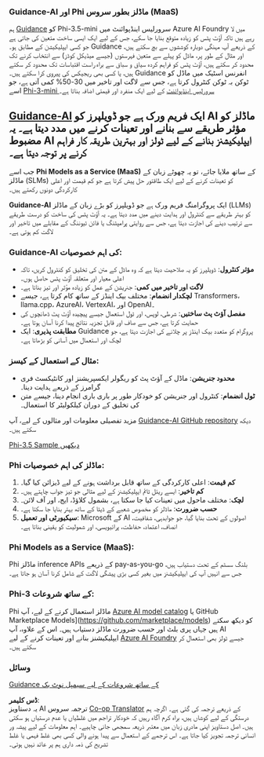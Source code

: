 <!--
CO_OP_TRANSLATOR_METADATA:
{
  "original_hash": "bd049872f37c3079c87d4fe17109cea0",
  "translation_date": "2025-05-07T14:57:43+00:00",
  "source_file": "md/01.Introduction/01/01.Guidance.md",
  "language_code": "ur"
}
-->
### Guidance-AI اور Phi ماڈلز بطور سروس (MaaS)
ہم [Guidance](https://github.com/guidance-ai/guidance) کو Phi-3.5-mini سرورلیس اینڈپوائنٹ میں Azure AI Foundry میں لا رہے ہیں تاکہ آؤٹ پٹس کو زیادہ متوقع بنایا جا سکے، جس کے لیے ایک ایسی ساخت متعین کی جاتی ہے جو کسی ایپلیکیشن کے مطابق ہو۔ Guidance کے ذریعے آپ مہنگی دوبارہ کوششوں سے بچ سکتے ہیں، اور مثال کے طور پر، ماڈل کو پہلے سے متعین فہرستوں (جیسے میڈیکل کوڈز) سے انتخاب کرنے تک محدود کر سکتے ہیں، آؤٹ پٹس کو فراہم کردہ سیاق و سباق سے براہ راست اقتباسات تک محدود کر سکتے ہیں، یا کسی بھی ریجیکس کی پیروی کرا سکتے ہیں۔ Guidance انفرنس اسٹیک میں ماڈل کو ٹوکن بہ ٹوکن کنٹرول کرتا ہے، جس سے لاگت اور تاخیر میں 30-50% کمی آتی ہے، جو اسے [Phi-3-mini سرورلیس اینڈپوائنٹ](https://aka.ms/try-phi3.5mini) کے لیے ایک منفرد اور قیمتی اضافہ بناتا ہے۔

## [**Guidance-AI**](https://github.com/guidance-ai/guidance) ایک فریم ورک ہے جو ڈویلپرز کو AI ماڈلز کو مؤثر طریقے سے بنانے اور تعینات کرنے میں مدد دیتا ہے۔ یہ مضبوط AI ایپلیکیشنز بنانے کے لیے ٹولز اور بہترین طریقہ کار فراہم کرنے پر توجہ دیتا ہے۔

جب اسے **Phi Models as a Service (MaaS)** کے ساتھ ملایا جائے، تو یہ چھوٹے زبان کے ماڈلز (SLMs) کو تعینات کرنے کے لیے ایک طاقتور حل پیش کرتا ہے جو کم قیمت اور اعلی کارکردگی دونوں رکھتے ہیں۔

**Guidance-AI** ایک پروگرامنگ فریم ورک ہے جو ڈویلپرز کو بڑے زبان کے ماڈلز (LLMs) کو بہتر طریقے سے کنٹرول اور ہدایت دینے میں مدد دیتا ہے۔ یہ آؤٹ پٹس کی ساخت کو درست طریقے سے ترتیب دینے کی اجازت دیتا ہے، جس سے روایتی پرامپٹنگ یا فائن ٹیوننگ کے مقابلے میں تاخیر اور لاگت کم ہوتی ہے۔

### Guidance-AI کی اہم خصوصیات:
- **مؤثر کنٹرول**: ڈویلپرز کو یہ صلاحیت دیتا ہے کہ وہ ماڈل کے متن کی تخلیق کو کنٹرول کریں، تاکہ اعلی معیار اور متعلقہ آؤٹ پٹس حاصل ہوں۔
- **لاگت اور تاخیر میں کمی**: جنریشن کے عمل کو زیادہ مؤثر اور تیز بناتا ہے۔
- **لچکدار انضمام**: مختلف بیک اینڈز کے ساتھ کام کرتا ہے، جیسے Transformers، llama.cpp، AzureAI، VertexAI، اور OpenAI۔
- **مفصل آؤٹ پٹ ساختیں**: شرطی، لوپس، اور ٹول استعمال جیسے پیچیدہ آؤٹ پٹ ڈھانچوں کی حمایت کرتا ہے، جس سے صاف اور قابل تجزیہ نتائج پیدا کرنا آسان ہوتا ہے۔
- **مطابقت پذیری**: ایک Guidance پروگرام کو متعدد بیک اینڈز پر چلانے کی اجازت دیتا ہے، جو لچک اور استعمال میں آسانی کو بڑھاتا ہے۔

### مثال کے استعمال کے کیسز:
- **محدود جنریشن**: ماڈل کے آؤٹ پٹ کو ریگولر ایکسپریشنز اور کانٹیکسٹ فری گرامرز کے ذریعے ہدایت دینا۔
- **ٹول انضمام**: کنٹرول اور جنریشن کو خودکار طور پر باری باری انجام دینا، جیسے متن کی تخلیق کے دوران کیلکولیٹر کا استعمال۔

مزید تفصیلی معلومات اور مثالوں کے لیے، آپ [Guidance-AI GitHub repository](https://github.com/guidance-ai/guidance) دیکھ سکتے ہیں۔

[Phi-3.5 Sample دیکھیں](../../../../../code/01.Introduce/guidance.ipynb)

### Phi ماڈلز کی اہم خصوصیات:
1. **کم قیمت**: اعلی کارکردگی کے ساتھ قابل برداشت ہونے کے لیے ڈیزائن کیا گیا۔
2. **کم تاخیر**: ایسے ریئل ٹائم ایپلیکیشنز کے لیے مثالی جو تیز جواب چاہتے ہیں۔
3. **لچک**: مختلف ماحول میں تعینات کیا جا سکتا ہے، بشمول کلاؤڈ، ایج، اور آف لائن۔
4. **حسب ضرورت**: ماڈلز کو مخصوص شعبے کے ڈیٹا کے ساتھ بہتر بنایا جا سکتا ہے۔
5. **سیکیورٹی اور تعمیل**: Microsoft کے AI اصولوں کے تحت بنایا گیا، جو جوابدہی، شفافیت، انصاف، اعتماد، حفاظت، پرائیویسی، اور شمولیت کو یقینی بناتا ہے۔

### Phi Models as a Service (MaaS):
Phi ماڈلز inference APIs کے ذریعے pay-as-you-go بلنگ سسٹم کے تحت دستیاب ہیں، جس سے انہیں آپ کی ایپلیکیشنز میں بغیر کسی بڑی پیشگی لاگت کے شامل کرنا آسان ہو جاتا ہے۔

### Phi-3 کے ساتھ شروعات:
Phi ماڈلز استعمال کرنے کے لیے، آپ [Azure AI model catalog](https://ai.azure.com/explore/models) یا GitHub Marketplace Models](https://github.com/marketplace/models) کو دیکھ سکتے ہیں جہاں پری بلٹ اور حسب ضرورت ماڈلز دستیاب ہیں۔ اس کے علاوہ، آپ AI ایپلیکیشنز بنانے اور تعینات کرنے کے لیے [Azure AI Foundry](https://ai.azure.com) جیسے ٹولز بھی استعمال کر سکتے ہیں۔

### وسائل
[Guidance کے ساتھ شروعات کے لیے سیمپل نوٹ بک](../../../../../code/01.Introduce/guidance.ipynb)

**ڈس کلیمر**:  
یہ دستاویز AI ترجمہ سروس [Co-op Translator](https://github.com/Azure/co-op-translator) کے ذریعے ترجمہ کی گئی ہے۔ اگرچہ ہم درستگی کے لیے کوشاں ہیں، براہ کرم آگاہ رہیں کہ خودکار تراجم میں غلطیاں یا عدم درستیاں ہو سکتی ہیں۔ اصل دستاویز اپنی مادری زبان میں معتبر ذریعہ سمجھی جانی چاہیے۔ اہم معلومات کے لیے پیشہ ور انسانی ترجمہ تجویز کیا جاتا ہے۔ اس ترجمے کے استعمال سے پیدا ہونے والی کسی بھی غلط فہمی یا غلط تشریح کی ذمہ داری ہم پر عائد نہیں ہوتی۔